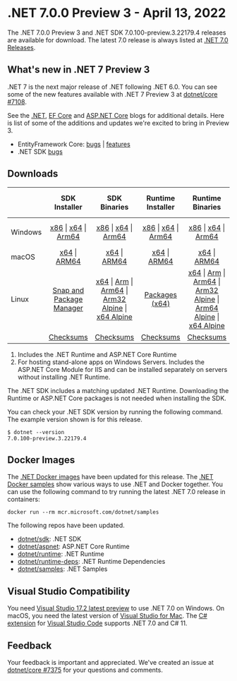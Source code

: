 # .NET 7.0.0 Preview 3  - April 13, 2022

The .NET 7.0.0 Preview 3 and .NET SDK 7.0.100-preview.3.22179.4 releases are available for download. The latest 7.0 release is always listed at [.NET 7.0 Releases](../README.md).

## What's new in .NET 7 Preview 3

.NET 7 is the next major release of .NET following .NET 6.0. You can see some of the new features available with .NET 7 Preview 3 at [dotnet/core #7108](https://github.com/dotnet/core/issues/7108).

See the [.NET][dotnet-blog], [EF Core][ef-blog] and [ASP.NET Core][aspnet-blog] blogs for additional details.
Here is list of some of the additions and updates we're excited to bring in Preview 3.

* EntityFramework Core: [bugs][ef_bugs] | [features][ef_features]
* .NET SDK [bugs][sdk_bugs]

## Downloads

|           | SDK Installer                        | SDK Binaries                 | Runtime Installer                                        | Runtime Binaries                                 | ASP.NET Core Runtime           |Windows Desktop Runtime          |
| --------- | :------------------------------------------:     | :----------------------:                 | :---------------------------:                            | :-------------------------:                      | :-----------------:            | :-----------------:            |
| Windows   | [x86][dotnet-sdk-win-x86.exe] \| [x64][dotnet-sdk-win-x64.exe] \| [Arm64][dotnet-sdk-win-arm64.exe] | [x86][dotnet-sdk-win-x86.zip] \| [x64][dotnet-sdk-win-x64.zip] \|  [Arm64][dotnet-sdk-win-arm64.zip] | [x86][dotnet-runtime-win-x86.exe] \| [x64][dotnet-runtime-win-x64.exe] \| [Arm64][dotnet-runtime-win-arm64.exe] | [x86][dotnet-runtime-win-x86.zip] \| [x64][dotnet-runtime-win-x64.zip] \| [Arm64][dotnet-runtime-win-arm64.zip] | [x86][aspnetcore-runtime-win-x86.exe] \| [x64][aspnetcore-runtime-win-x64.exe] \|; [Hosting Bundle][dotnet-hosting-win.exe] | [x86][windowsdesktop-runtime-win-x86.exe] \| [x64][windowsdesktop-runtime-win-x64.exe] \| [Arm64][windowsdesktop-runtime-win-arm64.exe] |
| macOS     | [x64][dotnet-sdk-osx-x64.pkg] \| [ARM64][dotnet-sdk-osx-arm64.pkg] | [x64][dotnet-sdk-osx-x64.tar.gz] \| [ARM64][dotnet-sdk-osx-arm64.tar.gz]  | [x64][dotnet-runtime-osx-x64.pkg] \| [ARM64][dotnet-runtime-osx-arm64.pkg] | [x64][dotnet-runtime-osx-x64.tar.gz] \| [ARM64][dotnet-runtime-osx-arm64.tar.gz]| [x64][aspnetcore-runtime-osx-x64.tar.gz] \| [ARM64][aspnetcore-runtime-osx-arm64.tar.gz] | - |
| Linux     |  [Snap and Package Manager](../install-linux.md)  | [x64][dotnet-sdk-linux-x64.tar.gz] \| [Arm][dotnet-sdk-linux-arm.tar.gz]  \| [Arm64][dotnet-sdk-linux-arm64.tar.gz] \| [Arm32 Alpine][dotnet-sdk-linux-musl-arm.tar.gz]  \| [x64 Alpine][dotnet-sdk-linux-musl-x64.tar.gz] | [Packages (x64)][linux-packages] | [x64][dotnet-runtime-linux-x64.tar.gz] \| [Arm][dotnet-runtime-linux-arm.tar.gz] \| [Arm64][dotnet-runtime-linux-arm64.tar.gz] \| [Arm32 Alpine][dotnet-runtime-linux-musl-arm.tar.gz] \| [Arm64 Alpine][dotnet-runtime-linux-musl-arm64.tar.gz] \| [x64 Alpine][dotnet-runtime-linux-musl-x64.tar.gz]  | [x64][aspnetcore-runtime-linux-x64.tar.gz]  \| [Arm][aspnetcore-runtime-linux-arm.tar.gz] \| [Arm64][aspnetcore-runtime-linux-arm64.tar.gz] \| [x64 Alpine][aspnetcore-runtime-linux-musl-x64.tar.gz] | - |
|  | [Checksums][checksums-sdk]                             | [Checksums][checksums-sdk]                                      | [Checksums][checksums-runtime]                             | [Checksums][checksums-runtime]  | [Checksums][checksums-runtime]  | [Checksums][checksums-runtime] |

1. Includes the .NET Runtime and ASP.NET Core Runtime
2. For hosting stand-alone apps on Windows Servers. Includes the ASP.NET Core Module for IIS and can be installed separately on servers without installing .NET Runtime.

The .NET SDK includes a matching updated .NET Runtime. Downloading the Runtime or ASP.NET Core packages is not needed when installing the SDK.

You can check your .NET SDK version by running the following command. The example version shown is for this release.

```console
$ dotnet --version
7.0.100-preview.3.22179.4
```

## Docker Images

The [.NET Docker images](https://hub.docker.com/_/microsoft-dotnet) have been updated for this release. The [.NET Docker samples](https://github.com/dotnet/dotnet-docker/blob/main/samples/README.md) show various ways to use .NET and Docker together. You can use the following command to try running the latest .NET 7.0 release in containers:

```console
docker run --rm mcr.microsoft.com/dotnet/samples
```

The following repos have been updated.

* [dotnet/sdk](https://github.com/dotnet/dotnet-docker/blob/main/README.sdk.md): .NET SDK
* [dotnet/aspnet](https://github.com/dotnet/dotnet-docker/blob/main/README.aspnet.md): ASP.NET Core Runtime
* [dotnet/runtime](https://github.com/dotnet/dotnet-docker/blob/main/README.runtime.md): .NET Runtime
* [dotnet/runtime-deps](https://github.com/dotnet/dotnet-docker/blob/main/README.runtime.md): .NET Runtime Dependencies
* [dotnet/samples](https://github.com/dotnet/dotnet-docker/blob/main/README.samples.md): .NET Samples

## Visual Studio Compatibility

You need [Visual Studio 17.2 latest preview](https://visualstudio.microsoft.com) to use .NET 7.0 on Windows. On macOS, you need the latest version of [Visual Studio for Mac](https://visualstudio.microsoft.com/vs/mac/). The [C# extension](https://code.visualstudio.com/docs/languages/dotnet) for [Visual Studio Code](https://code.visualstudio.com/) supports .NET 7.0 and C# 11.

## Feedback

Your feedback is important and appreciated. We've created an issue at [dotnet/core #7375](https://github.com/dotnet/core/issues/7375) for your questions and comments.

[checksums-runtime]: https://builds.dotnet.microsoft.com/dotnet/checksums/7.0.0-preview.3-sha.txt
[checksums-sdk]: https://builds.dotnet.microsoft.com/dotnet/checksums/7.0.0-preview.3-sha.txt

[dotnet-blog]:  https://devblogs.microsoft.com/dotnet/announcing-dotnet-7-preview-3/
[aspnet-blog]: https://devblogs.microsoft.com/aspnet/asp-net-core-updates-in-dotnet-7-preview-3
[ef-blog]: https://devblogs.microsoft.com/dotnet/announcing-entity-framework-7-preview-3
[ef_bugs]: https://github.com/dotnet/efcore/issues?q=is%3Aissue+milestone%3A7.0.0-preview3+is%3Aclosed+label%3Atype-bug
[ef_features]: https://github.com/dotnet/efcore/issues?q=is%3Aissue+milestone%3A7.0.0-preview3+is%3Aclosed+label%3Atype-enhancement

[sdk_bugs]: https://github.com/dotnet/sdk/issues?q=is%3Aissue+is%3Aclosed+milestone%3A7.0.1xx
[linux-packages]: ../install-linux.md

[//]: # ( Runtime 7.0.0-preview.3.22175.4)
[dotnet-runtime-linux-arm.tar.gz]: https://download.visualstudio.microsoft.com/download/pr/4099549a-b2ec-4fb6-a6be-83e83baf581b/8b94b1e6c90d8c11951af2fbd94dd964/dotnet-runtime-7.0.0-preview.3.22175.4-linux-arm.tar.gz
[dotnet-runtime-linux-arm64.tar.gz]: https://download.visualstudio.microsoft.com/download/pr/3383e33d-f5d3-4d10-8d55-87b6d7c16469/466a44df179ef1f9b7921812e272bb21/dotnet-runtime-7.0.0-preview.3.22175.4-linux-arm64.tar.gz
[dotnet-runtime-linux-musl-arm.tar.gz]: https://download.visualstudio.microsoft.com/download/pr/39b5030a-68ce-4b04-bc83-b2a5f73cd0ec/e470e035ec13359a4f468a47991e7230/dotnet-runtime-7.0.0-preview.3.22175.4-linux-musl-arm.tar.gz
[dotnet-runtime-linux-musl-arm64.tar.gz]: https://download.visualstudio.microsoft.com/download/pr/3a495114-58ca-4b0b-9827-00eb9f852429/8610e82b29cbe3dd338f0a9cc6ac33d8/dotnet-runtime-7.0.0-preview.3.22175.4-linux-musl-arm64.tar.gz
[dotnet-runtime-linux-musl-x64.tar.gz]: https://download.visualstudio.microsoft.com/download/pr/83d5483d-29e7-45e1-86c8-2cc74511c568/cc5debc462b904f438ddc12e6c8107d8/dotnet-runtime-7.0.0-preview.3.22175.4-linux-musl-x64.tar.gz
[dotnet-runtime-linux-x64.tar.gz]: https://download.visualstudio.microsoft.com/download/pr/aab94125-9a06-4279-ade7-f927bd3e9c2a/6ed081538ba5b98c06f3b864952f71a3/dotnet-runtime-7.0.0-preview.3.22175.4-linux-x64.tar.gz
[dotnet-runtime-osx-arm64.pkg]: https://download.visualstudio.microsoft.com/download/pr/626ea741-3970-4fbf-9786-75eb9e287388/ebc083fb4242d999e5e9c4c509eea3c0/dotnet-runtime-7.0.0-preview.3.22175.4-osx-arm64.pkg
[dotnet-runtime-osx-arm64.tar.gz]: https://download.visualstudio.microsoft.com/download/pr/b18cf197-e563-4d4c-8e4b-6d88141f2f76/9bf25fecda59a63c9d52a8f8f531de2f/dotnet-runtime-7.0.0-preview.3.22175.4-osx-arm64.tar.gz
[dotnet-runtime-osx-x64.pkg]: https://download.visualstudio.microsoft.com/download/pr/41aba956-8288-4764-bfb9-7b9e920a942a/cd3ac0000034a6b7ff219cf44864dc73/dotnet-runtime-7.0.0-preview.3.22175.4-osx-x64.pkg
[dotnet-runtime-osx-x64.tar.gz]: https://download.visualstudio.microsoft.com/download/pr/36699776-0298-4fca-8c9a-c16628eb3587/974037fad4386e9a162f7ebfb7029b0f/dotnet-runtime-7.0.0-preview.3.22175.4-osx-x64.tar.gz
[dotnet-runtime-win-arm64.exe]: https://download.visualstudio.microsoft.com/download/pr/d8c86f62-0dbb-4724-bdc1-63025956605f/116e0e3efb653403c38df0c8e5bcfb57/dotnet-runtime-7.0.0-preview.3.22175.4-win-arm64.exe
[dotnet-runtime-win-arm64.zip]: https://download.visualstudio.microsoft.com/download/pr/902428ab-8faf-436e-9ca3-4b557c8531ff/2d575afbaf724522d705807225925a60/dotnet-runtime-7.0.0-preview.3.22175.4-win-arm64.zip
[dotnet-runtime-win-x64.exe]: https://download.visualstudio.microsoft.com/download/pr/8976b998-913d-4ca1-891d-62910ae0fafa/fbcbbeaf8cf6240d7df4f146aed855c3/dotnet-runtime-7.0.0-preview.3.22175.4-win-x64.exe
[dotnet-runtime-win-x64.zip]: https://download.visualstudio.microsoft.com/download/pr/6319350c-dd90-4e05-a3e9-07e131be7a2c/8c5c6a70c1d453e7569988ed5201a4ea/dotnet-runtime-7.0.0-preview.3.22175.4-win-x64.zip
[dotnet-runtime-win-x86.exe]: https://download.visualstudio.microsoft.com/download/pr/06853773-2509-4a2e-a89a-281f08ebb8a7/bd365ea603fc1a0536936004a155eee6/dotnet-runtime-7.0.0-preview.3.22175.4-win-x86.exe
[dotnet-runtime-win-x86.zip]: https://download.visualstudio.microsoft.com/download/pr/2e6ba75e-922c-4cae-9529-e063ac4a196f/e280175fc12dc47a0f85cbb15cb43d54/dotnet-runtime-7.0.0-preview.3.22175.4-win-x86.zip

[//]: # ( WindowsDesktop 7.0.0-preview.3.22177.1)
[windowsdesktop-runtime-win-arm64.exe]: https://download.visualstudio.microsoft.com/download/pr/b6642e2f-7244-4040-a4ab-a2a135cd7a78/29623780623e9c84f6213c060d054546/windowsdesktop-runtime-7.0.0-preview.3.22177.1-win-arm64.exe
[windowsdesktop-runtime-win-x64.exe]: https://download.visualstudio.microsoft.com/download/pr/39e7c3cc-949c-4d88-b90d-be37952b50e8/31a825784e8dd1147cb1d1c71c0c5df9/windowsdesktop-runtime-7.0.0-preview.3.22177.1-win-x64.exe
[windowsdesktop-runtime-win-x86.exe]: https://download.visualstudio.microsoft.com/download/pr/213adef6-fc90-464a-8900-dee2b8c09cd7/a093e265ed647c6ba7b54f53411e4f09/windowsdesktop-runtime-7.0.0-preview.3.22177.1-win-x86.exe

[//]: # ( ASP 7.0.0-preview.3.22178.4)
[aspnetcore-runtime-linux-arm.tar.gz]: https://download.visualstudio.microsoft.com/download/pr/17bb8902-06c9-46a2-a754-a7f5054df6da/c376e38436bdd18903d892183c6978a9/aspnetcore-runtime-7.0.0-preview.3.22178.4-linux-arm.tar.gz
[aspnetcore-runtime-linux-arm64.tar.gz]: https://download.visualstudio.microsoft.com/download/pr/ed4313d0-082c-42aa-a91e-3ce011c5ee34/8c435bbf48e70a823d95594cc556583f/aspnetcore-runtime-7.0.0-preview.3.22178.4-linux-arm64.tar.gz
[aspnetcore-runtime-linux-musl-x64.tar.gz]: https://download.visualstudio.microsoft.com/download/pr/d09504a7-3574-4375-995d-5a72b24eaa6f/3d4949fec9fdaad9dce490156ac799e3/aspnetcore-runtime-7.0.0-preview.3.22178.4-linux-musl-x64.tar.gz
[aspnetcore-runtime-linux-x64.tar.gz]: https://download.visualstudio.microsoft.com/download/pr/b0969eb7-374a-4da7-aa38-7a72097ff999/2d8f7deacf60ed4c1cbc25972e59dc41/aspnetcore-runtime-7.0.0-preview.3.22178.4-linux-x64.tar.gz
[aspnetcore-runtime-osx-arm64.tar.gz]: https://download.visualstudio.microsoft.com/download/pr/c5c8a356-7f7a-4e5e-b75f-9585a91ed80d/b52e918ad18aafed9e9048aac49321d6/aspnetcore-runtime-7.0.0-preview.3.22178.4-osx-arm64.tar.gz
[aspnetcore-runtime-osx-x64.tar.gz]: https://download.visualstudio.microsoft.com/download/pr/88603c65-e646-47a0-9f7a-ac2b2cc49763/60955db63765e7dce435ddbc620454c4/aspnetcore-runtime-7.0.0-preview.3.22178.4-osx-x64.tar.gz
[aspnetcore-runtime-win-x64.exe]: https://download.visualstudio.microsoft.com/download/pr/eb3838c5-0ef9-471b-b17c-c495c6ba85d4/411c6b711c3c924df87d4abaf2e4bd06/aspnetcore-runtime-7.0.0-preview.3.22178.4-win-x64.exe
[aspnetcore-runtime-win-x86.exe]: https://download.visualstudio.microsoft.com/download/pr/0956aca6-ac63-4270-b2a7-b559aa08f670/481e102403b5043e466b16c9c93f158d/aspnetcore-runtime-7.0.0-preview.3.22178.4-win-x86.exe
[dotnet-hosting-win.exe]: https://download.visualstudio.microsoft.com/download/pr/07ef3e17-41ae-4bb7-aaab-ea46cf7ae77a/fe6edf8b897be349b86c8f40577cd48d/dotnet-hosting-7.0.0-preview.3.22178.4-win.exe

[//]: # ( SDK 7.0.100-preview.3.22179.4)
[dotnet-sdk-linux-arm.tar.gz]: https://download.visualstudio.microsoft.com/download/pr/604c05c7-e422-4fb6-81b1-17b9d32bafd0/88ea2bd24d20a514f211b617a9f42cdf/dotnet-sdk-7.0.100-preview.3.22179.4-linux-arm.tar.gz
[dotnet-sdk-linux-arm64.tar.gz]: https://download.visualstudio.microsoft.com/download/pr/ccede891-f921-4292-853e-72dcc5f304c7/30a37128b5cb5ad9b844f83cde0345a6/dotnet-sdk-7.0.100-preview.3.22179.4-linux-arm64.tar.gz
[dotnet-sdk-linux-musl-arm.tar.gz]: https://download.visualstudio.microsoft.com/download/pr/3c2c48b2-b67a-4cf2-a160-15089bc11a1b/046d1b460532742438778b1fab025851/dotnet-sdk-7.0.100-preview.3.22179.4-linux-musl-arm.tar.gz
[dotnet-sdk-linux-musl-x64.tar.gz]: https://download.visualstudio.microsoft.com/download/pr/5e9e5e78-7ee3-491d-9c7e-e63614bc28e2/6b18c7ee4db285c6e5f657dd45613c30/dotnet-sdk-7.0.100-preview.3.22179.4-linux-musl-x64.tar.gz
[dotnet-sdk-linux-x64.tar.gz]: https://download.visualstudio.microsoft.com/download/pr/321f886a-a492-464b-ad17-fecffe104e89/3bbe923e17358e096c5e7aed8a2b2da2/dotnet-sdk-7.0.100-preview.3.22179.4-linux-x64.tar.gz
[dotnet-sdk-osx-arm64.pkg]: https://download.visualstudio.microsoft.com/download/pr/3b73829a-6e68-487d-ace5-f96b993f2383/9f1e0a9d4414c9aae6ce64b4f8c620c5/dotnet-sdk-7.0.100-preview.3.22179.4-osx-arm64.pkg
[dotnet-sdk-osx-arm64.tar.gz]: https://download.visualstudio.microsoft.com/download/pr/24274ee9-afd9-4bdf-9729-2c9635d7c2a8/ba5fd3846930536782f44deb41e1bec5/dotnet-sdk-7.0.100-preview.3.22179.4-osx-arm64.tar.gz
[dotnet-sdk-osx-x64.pkg]: https://download.visualstudio.microsoft.com/download/pr/c0a621a8-72ff-41a5-9b5b-198d78bf0280/11547101f08068fd89fff6e86941118b/dotnet-sdk-7.0.100-preview.3.22179.4-osx-x64.pkg
[dotnet-sdk-osx-x64.tar.gz]: https://download.visualstudio.microsoft.com/download/pr/0397e593-b8aa-4ce1-87e0-c508a44897d2/13a941c3481c26dde1f8d1d2d57a5f7f/dotnet-sdk-7.0.100-preview.3.22179.4-osx-x64.tar.gz
[dotnet-sdk-win-arm64.exe]: https://download.visualstudio.microsoft.com/download/pr/36af52e9-8168-4da5-b6cb-40c001d278fb/0b5588769b4a56202764b05b9b02c31e/dotnet-sdk-7.0.100-preview.3.22179.4-win-arm64.exe
[dotnet-sdk-win-arm64.zip]: https://download.visualstudio.microsoft.com/download/pr/4c1292b5-255b-4e83-9f73-94c58508dead/8e83a0e8ff6b5d640334e658ff89a1e7/dotnet-sdk-7.0.100-preview.3.22179.4-win-arm64.zip
[dotnet-sdk-win-x64.exe]: https://download.visualstudio.microsoft.com/download/pr/6005cba0-c667-4412-a2e0-d2ca888a7733/712513654db361758e5f724258dcca19/dotnet-sdk-7.0.100-preview.3.22179.4-win-x64.exe
[dotnet-sdk-win-x64.zip]: https://download.visualstudio.microsoft.com/download/pr/5990dfb9-b5d5-4922-9454-3248918fe4b5/33a4230d680d47d2d4484760f1580fa2/dotnet-sdk-7.0.100-preview.3.22179.4-win-x64.zip
[dotnet-sdk-win-x86.exe]: https://download.visualstudio.microsoft.com/download/pr/042faac2-0179-428a-9f2d-acc4141eed2b/e2f7e82edc7aff2ce574c237cd719cc7/dotnet-sdk-7.0.100-preview.3.22179.4-win-x86.exe
[dotnet-sdk-win-x86.zip]: https://download.visualstudio.microsoft.com/download/pr/97ba3851-8b1d-46a0-ac95-2f993e4c0282/8034d9cb62b5b4c9541a9caf5eef9bee/dotnet-sdk-7.0.100-preview.3.22179.4-win-x86.zip
